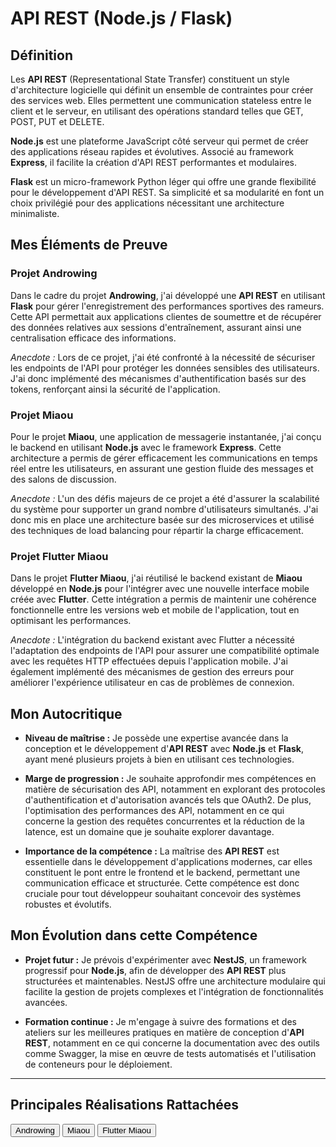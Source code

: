 # API REST (Node.js / Flask)

## Définition

Les **API REST** (Representational State Transfer) constituent un style d'architecture logicielle qui définit un ensemble de contraintes pour créer des services web. Elles permettent une communication stateless entre le client et le serveur, en utilisant des opérations standard telles que GET, POST, PUT et DELETE.

**Node.js** est une plateforme JavaScript côté serveur qui permet de créer des applications réseau rapides et évolutives. Associé au framework **Express**, il facilite la création d'API REST performantes et modulaires.

**Flask** est un micro-framework Python léger qui offre une grande flexibilité pour le développement d'API REST. Sa simplicité et sa modularité en font un choix privilégié pour des applications nécessitant une architecture minimaliste.

## Mes Éléments de Preuve

### Projet Androwing

Dans le cadre du projet **Androwing**, j'ai développé une **API REST** en utilisant **Flask** pour gérer l'enregistrement des performances sportives des rameurs. Cette API permettait aux applications clientes de soumettre et de récupérer des données relatives aux sessions d'entraînement, assurant ainsi une centralisation efficace des informations.

*Anecdote :* Lors de ce projet, j'ai été confronté à la nécessité de sécuriser les endpoints de l'API pour protéger les données sensibles des utilisateurs. J'ai donc implémenté des mécanismes d'authentification basés sur des tokens, renforçant ainsi la sécurité de l'application.

### Projet Miaou

Pour le projet **Miaou**, une application de messagerie instantanée, j'ai conçu le backend en utilisant **Node.js** avec le framework **Express**. Cette architecture a permis de gérer efficacement les communications en temps réel entre les utilisateurs, en assurant une gestion fluide des messages et des salons de discussion.

*Anecdote :* L'un des défis majeurs de ce projet a été d'assurer la scalabilité du système pour supporter un grand nombre d'utilisateurs simultanés. J'ai donc mis en place une architecture basée sur des microservices et utilisé des techniques de load balancing pour répartir la charge efficacement.

### Projet Flutter Miaou

Dans le projet **Flutter Miaou**, j'ai réutilisé le backend existant de **Miaou** développé en **Node.js** pour l'intégrer avec une nouvelle interface mobile créée avec **Flutter**. Cette intégration a permis de maintenir une cohérence fonctionnelle entre les versions web et mobile de l'application, tout en optimisant les performances.

*Anecdote :* L'intégration du backend existant avec Flutter a nécessité l'adaptation des endpoints de l'API pour assurer une compatibilité optimale avec les requêtes HTTP effectuées depuis l'application mobile. J'ai également implémenté des mécanismes de gestion des erreurs pour améliorer l'expérience utilisateur en cas de problèmes de connexion.

## Mon Autocritique

- **Niveau de maîtrise :** Je possède une expertise avancée dans la conception et le développement d'**API REST** avec **Node.js** et **Flask**, ayant mené plusieurs projets à bien en utilisant ces technologies.

- **Marge de progression :** Je souhaite approfondir mes compétences en matière de sécurisation des API, notamment en explorant des protocoles d'authentification et d'autorisation avancés tels que OAuth2. De plus, l'optimisation des performances des API, notamment en ce qui concerne la gestion des requêtes concurrentes et la réduction de la latence, est un domaine que je souhaite explorer davantage.

- **Importance de la compétence :** La maîtrise des **API REST** est essentielle dans le développement d'applications modernes, car elles constituent le pont entre le frontend et le backend, permettant une communication efficace et structurée. Cette compétence est donc cruciale pour tout développeur souhaitant concevoir des systèmes robustes et évolutifs.

## Mon Évolution dans cette Compétence

- **Projet futur :** Je prévois d'expérimenter avec **NestJS**, un framework progressif pour **Node.js**, afin de développer des **API REST** plus structurées et maintenables. NestJS offre une architecture modulaire qui facilite la gestion de projets complexes et l'intégration de fonctionnalités avancées.

- **Formation continue :** Je m'engage à suivre des formations et des ateliers sur les meilleures pratiques en matière de conception d'**API REST**, notamment en ce qui concerne la documentation avec des outils comme Swagger, la mise en œuvre de tests automatisés et l'utilisation de conteneurs pour le déploiement.
---
## Principales Réalisations Rattachées

<script>
  import { Button } from 'flowbite-svelte';
</script>

<Button pill href="/projects/androwing" color="alternative">Androwing</Button>
<Button pill href="/projects/miaou" color="alternative">Miaou</Button>
<Button pill href="/projects/flutter-miaou" color="alternative">Flutter Miaou</Button>

